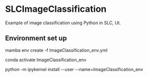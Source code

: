 # SLCImageClassification
Example of image classification using Python in SLC, Ut.

## Environment set up

mamba env create -f ImageClassification_env.yml 

conda activate ImageClassification_env

python -m ipykernel install --user --name=ImageClassification_env
